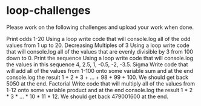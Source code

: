 # loop-challenges

Please work on the following challenges and upload your work when done.

Print odds 1-20
Using a loop write code that will console.log all of the odd values from 1 up to 20.
Decreasing Multiples of 3
Using a loop write code that will console.log all of the values that are evenly divisible by 3 from 100 down to 0.
Print the sequence
Using a loop write code that will console.log the values in this sequence 4, 2.5, 1, -0.5, -2, -3.5.
Sigma
Write code that will add all of the values from 1-100 onto some variable sum and at the end console.log the result 1 + 2 + 3 + ... + 98 + 99 + 100. We should get back 5050 at the end.
Factorial
Write code that will multiply all of the values from 1-12 onto some variable product and at the end console.log the result 1 * 2 * 3 * ... * 10 * 11 * 12. We should get back 479001600 at the end.
